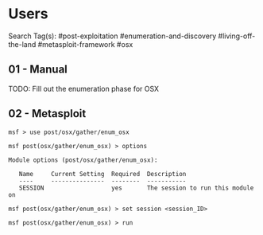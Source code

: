 # Users

Search Tag(s): #post-exploitation #enumeration-and-discovery #living-off-the-land #metasploit-framework #osx

## 01 - Manual

TODO: Fill out the enumeration phase for OSX

## 02 - Metasploit

```
msf > use post/osx/gather/enum_osx

msf post(osx/gather/enum_osx) > options

Module options (post/osx/gather/enum_osx):

   Name     Current Setting  Required  Description
   ----     ---------------  --------  -----------
   SESSION                   yes       The session to run this module on

msf post(osx/gather/enum_osx) > set session <session_ID>

msf post(osx/gather/enum_osx) > run
```